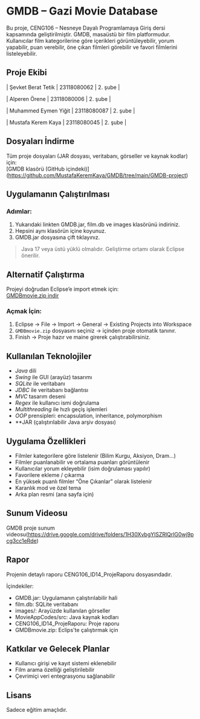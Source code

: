 # GMDB – Gazi Movie Database 

Bu proje, CENG106 – Nesneye Dayalı Programlamaya Giriş dersi kapsamında geliştirilmiştir. GMDB, masaüstü bir film platformudur. Kullanıcılar film kategorilerine göre içerikleri görüntüleyebilir, yorum yapabilir, puan verebilir, öne çıkan filmleri görebilir ve favori filmlerini listeleyebilir.

##  Proje Ekibi

| Şevket Berat Tetik    | 23118080062 | 2. şube |

| Alperen Örene         | 23118080006 | 2. şube | 

| Muhammed Eymen Yiğit  | 23118080087 | 2. şube | 

| Mustafa Kerem Kaya    | 23118080045 | 2. şube | 


##  Dosyaları İndirme

Tüm proje dosyaları (JAR dosyası, veritabanı, görseller ve kaynak kodlar) için:  
 [GMDB klasörü (GitHub içindeki)]
(https://github.com/MustafaKeremKaya/GMDB/tree/main/GMDB-project)

##  Uygulamanın Çalıştırılması

### Adımlar:
1. Yukarıdaki linkten GMDB.jar, film.db ve images klasörünü indiriniz.
2. Hepsini aynı klasörün içine koyunuz.
3. GMDB.jar dosyasına çift tıklayınız.

> Java 17 veya üstü yüklü olmalıdır. Geliştirme ortamı olarak Eclipse önerilir.

## Alternatif Çalıştırma

Projeyi doğrudan Eclipse’e import etmek için:  
[GMDBmovie.zip indir](https://github.com/MustafaKeremKaya/GMDB/blob/main/GMDB-project/GMDBmovie.zip)

### Açmak İçin:
1. Eclipse → File → Import → General → Existing Projects into Workspace
2. `GMDBmovie.zip` dosyasını seçiniz → içinden proje otomatik tanınır.
3. Finish → Proje hazır ve maine girerek çalıştırabilirsiniz.

##  Kullanılan Teknolojiler

- *Java* dili
- *Swing* ile GUI (arayüz) tasarımı
- *SQLite* ile veritabanı
- *JDBC* ile veritabanı bağlantısı
- *MVC* tasarım deseni
- *Regex* ile kullanıcı ismi doğrulama
- *Multithreading* ile hızlı geçiş işlemleri
- *OOP* prensipleri: encapsulation, inheritance, polymorphism
- **JAR (çalıştırılabilir Java arşiv dosyası)

##  Uygulama Özellikleri

-  Filmler kategorilere göre listelenir (Bilim Kurgu, Aksiyon, Dram...)
-  Filmler puanlanabilir ve ortalama puanları görüntülenir
-  Kullanıcılar yorum ekleyebilir (isim doğrulaması yapılır)
-  Favorilere ekleme / çıkarma
-  En yüksek puanlı filmler “Öne Çıkanlar” olarak listelenir
-  Karanlık mod ve özel tema
-  Arka plan resmi (ana sayfa için)

##  Sunum Videosu

GMDB proje sunum videosu(https://drive.google.com/drive/folders/1H30XvbgYlSZRlQrlG0wj9pcg3cc1eRde)

##  Rapor

Projenin detaylı raporu CENG106_ID14_ProjeRaporu dosyasındadır.

İçindekiler:
- GMDB.jar: Uygulamanın çalıştırılabilir hali
- film.db: SQLite veritabanı
- images/: Arayüzde kullanılan görseller
- MovieAppCodes/src: Java kaynak kodları
- CENG106_ID14_ProjeRaporu: Proje raporu
- GMDBmovie.zip: Eclips'te çalıştırmak için

##  Katkılar ve Gelecek Planlar

- Kullanıcı girişi ve kayıt sistemi eklenebilir
- Film arama özelliği geliştirilebilir
- Çevrimiçi veri entegrasyonu sağlanabilir

##  Lisans

Sadece eğitim amaçlıdır.
